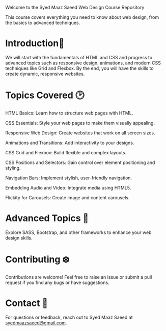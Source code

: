 Welcome to the Syed Maaz Saeed Web Design Course Repository

This course covers everything you need to know about web design, from the basics to advanced techniques.

<h1>Introduction🔑</h1>

We will start with the fundamentals of HTML and CSS and progress to advanced topics such as responsive design, animations, and modern CSS techniques like Grid and Flexbox. By the end, you will have the skills to create dynamic, responsive websites.

<h1>Topics Covered 🕑</h1>
HTML Basics: Learn how to structure web pages with HTML.

CSS Essentials: Style your web pages to make them visually appealing.

Responsive Web Design: Create websites that work on all screen sizes.

Animations and Transitions: Add interactivity to your designs.

CSS Grid and Flexbox: Build flexible and complex layouts.

CSS Positions and Selectors: Gain control over element positioning and styling.

Navigation Bars: Implement stylish, user-friendly navigation.

Embedding Audio and Video: Integrate media using HTML5.

Flickity for Carousels: Create image and content carousels.

<h1>Advanced Topics 🚀</h1>

Explore SASS, Bootstrap, and other frameworks to enhance your web design skills.

<h1>Contributing ❄️</h1>

Contributions are welcome! Feel free to raise an issue or submit a pull request if you find any bugs or have suggestions.

<h1>Contact 🔗 </h1>

For questions or feedback, reach out to Syed Maaz Saeed at syedmaazsaeed@gmail.com.

